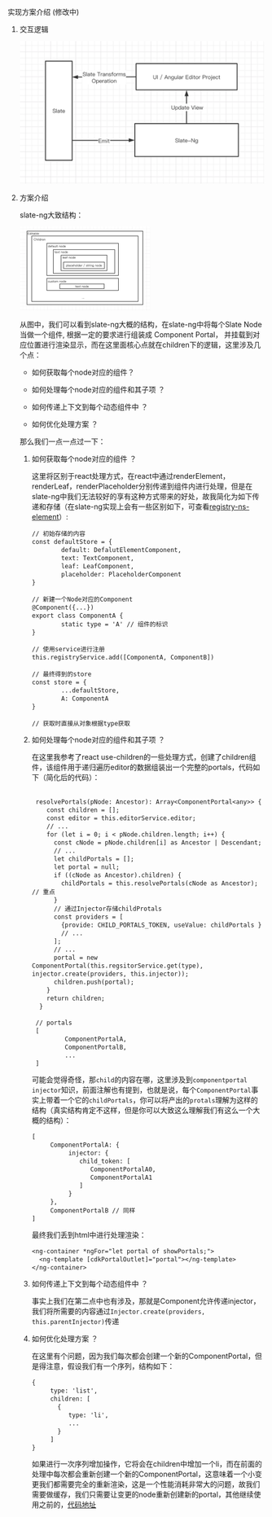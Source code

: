 

实现方案介绍 (修改中)

1. 交互逻辑

   <img src="../images/image-20210619163348259.png" alt="image-20210619163348259" style="zoom:50%;" />

2. 方案介绍

   slate-ng大致结构：

   <img src="../images/image-20210619172253182.png" alt="image-20210619172253182" style="zoom:25%;" />

   从图中，我们可以看到slate-ng大概的结构，在slate-ng中将每个Slate Node当做一个组件, 根据一定的要求进行组装成 Component Portal， 并挂载到对应位置进行渲染显示，而在这里面核心点就在children下的逻辑，这里涉及几个点：

    - 如何获取每个node对应的组件？

    - 如何处理每个node对应的组件和其子项 ？

    - 如何传递上下文到每个动态组件中 ？

    - 如何优化处理方案 ？

   那么我们一点一点过一下：

    1. 如何获取每个node对应的组件 ？

       这里将区别于react处理方式，在react中通过renderElement，renderLeaf，renderPlaceholder分别传递到组件内进行处理，但是在slate-ng中我们无法较好的享有这种方式带来的好处，故我简化为如下传递和存储（在slate-ng实现上会有一些区别如下，可查看[registry-ns-element](https://github.com/chongqiangchen/slate-ng/blob/master/projects/slate-ng-view/src/services/registry-ns-element.service.ts)）:

       ```
       // 初始存储的内容
       const defaultStore = {
               default: DefalutElementComponent,
               text: TextComponent,
               leaf: LeafComponent,
               placeholder: PlaceholderComponent
       }
       
       // 新建一个Node对应的Component
       @Component({...})
       export class ComponentA {
               static type = 'A' // 组件的标识
       }
           
       // 使用service进行注册
       this.registryService.add([ComponentA, ComponentB])
       
       // 最终得到的store
       const store = {
               ...defaultStore,
               A: ComponentA
       }
       
       // 获取时直接从对象根据type获取
       ```

    2. 如何处理每个node对应的组件和其子项 ？

       在这里我参考了react use-children的一些处理方式，创建了children组件，该组件用于递归遍历editor的数据组装出一个完整的portals，代码如下（简化后的代码）：

       ```
       
        resolvePortals(pNode: Ancestor): Array<ComponentPortal<any>> {
           const children = [];
           const editor = this.editorService.editor;
           // ...
           for (let i = 0; i < pNode.children.length; i++) {
             const cNode = pNode.children[i] as Ancestor | Descendant;
             // ...
             let childPortals = [];
             let portal = null;
             if ((cNode as Ancestor).children) {
               childPortals = this.resolvePortals(cNode as Ancestor); // 重点
             }
             // 通过Injector存储childProtals
             const providers = [
               {provide: CHILD_PORTALS_TOKEN, useValue: childPortals } 
               // ...
             ];
             // ...
             portal = new ComponentPortal(this.regsitorService.get(type), injector.create(providers, this.injector));
             children.push(portal);
           }
           return children;
         }
         
        // portals
        [
                ComponentPortalA,
                ComponentPortalB,
                ...
        ]
       ```

       可能会觉得奇怪，那`child`的内容在哪，这里涉及到`componentportal injector`知识，前面注解也有提到，也就是说，每个`ComponentPortal`事实上带着一个它的`childPortals`，你可以将产出的`protals`理解为这样的结构（真实结构肯定不这样，但是你可以大致这么理解我们有这么一个大概的结构）：

       ```
       [
            ComponentPortalA: {
                 injector: {
                    child_token: [
                       ComponentPortalA0,
                       ComponentPortalA1
                    ]            
                 }
            },
            ComponentPortalB // 同样
       ]
       ```

       最终我们丢到html中进行处理渲染：

       ```
       <ng-container *ngFor="let portal of showPortals;">
         <ng-template [cdkPortalOutlet]="portal"></ng-template>
       </ng-container>
       ```

    3. 如何传递上下文到每个动态组件中 ？

       事实上我们在第二点中也有涉及，那就是Component允许传递injector，我们将所需要的内容通过`Injector.create(providers, this.parentInjector)`传递

    4. 如何优化处理方案 ？

       在这里有个问题，因为我们每次都会创建一个新的ComponentPortal，但是得注意，假设我们有一个序列，结构如下：

       ```
       {
            type: 'list',
            children: [
              {
                 type: 'li',
                 ...
              }
            ]
       }
       ```

       如果进行一次序列增加操作，它将会在children中增加一个li，而在前面的处理中每次都会重新创建一个新的ComponentPortal，这意味着一个小变更我们都需要完全的重新渲染，这是一个性能消耗非常大的问题，故我们需要做缓存，我们只需要让变更的node重新创建新的portal，其他继续使用之前的，[代码地址](https://github.com/chongqiangchen/slate-ng/blob/015c77ca710ff52dbabcb71374be87c2e394cc13/projects/slate-ng-view/src/components/children/children.component.ts#L175)

